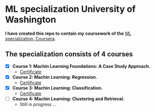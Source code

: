 # ML specialization University of Washington
**I have created this repo to contain my coursework of the** [ML specialization, Coursera](https://www.coursera.org/specializations/machine-learning). 

## The specialization consists of 4 courses
- [x] **Course 1: Machin Learning Foundations: A Case Study Approach.**
    - [Certificate](https://www.coursera.org/account/accomplishments/verify/X99DXD442BLS)
- [x] **Course 2: Machin Learning: Regression.** 
    - [Certificate](https://www.coursera.org/account/accomplishments/verify/UPQQ27ZYANFA)
- [x] **Course 3: Machin Learning: Classification.** 
    - [Certificate](https://www.coursera.org/account/accomplishments/verify/BDM8LPS6AKSF)
- [ ] **Course 4: Machin Learning: Clustering and Retrieval.** 
    - Still in progress ...